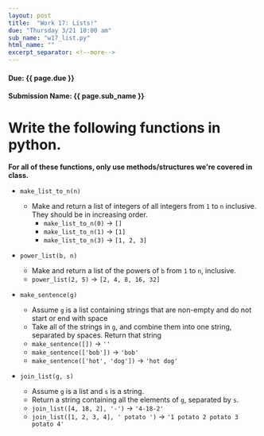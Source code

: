 ```yaml
---
layout: post
title:  "Work 17: Lists!"
due: "Thursday 3/21 10:00 am"
sub_name: "w17_list.py"
html_name: ""
excerpt_separator: <!--more-->
---
```


#### Due: {{ page.due }}
#### Submission Name: {{ page.sub_name }}

# Write the following functions in python.
__For all of these functions, only use methods/structures we're covered in class.__
- `make_list_to_n(n)`
  - Make and return a list of integers of all integers from `1` to `n` inclusive. They should be in increasing order.
    - `make_list_to_n(0)` → `[]`
    - `make_list_to_n(1)` → `[1]`
    - `make_list_to_n(3)` → `[1, 2, 3]`

- `power_list(b, n)`
  - Make and return a list of the powers of `b` from `1` to `n`, inclusive.
  - `power_list(2, 5)` -> `[2, 4, 8, 16, 32]`

- `make_sentence(g)`
  - Assume `g` is a list containing strings that are non-empty and do not start or end with space
  - Take all of the strings in `g`, and combine them into one string, separated by spaces. Return that string
  - `make_sentence([])` → `''`
  - `make_sentence(['bob'])` → `'bob'`
  - `make_sentence(['hot', 'dog'])` → `'hot dog'`

- `join_list(g, s)`
  - Assume `g` is a list and `s` is a string.
  - Return a string containing all the elements of `g`, separated by `s`.
  - `join_list([4, 18, 2], '-')` -> `'4-18-2'`
  - `join_list([1, 2, 3, 4], ' potato ')` -> `'1 potato 2 potato 3 potato 4'`
